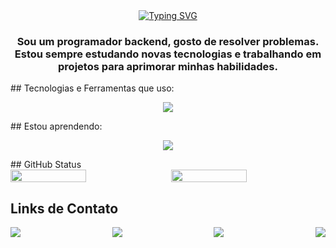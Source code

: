 <div align="center">
<a href="https://git.io/typing-svg"><img src="https://readme-typing-svg.demolab.com?font=Arial&weight=900&size=40&duration=3000&pause=1000&center=true&vCenter=true&width=535&lines=Ol%C3%A1+%F0%9F%91%8B;Meu+nome+%C3%A9+J%C3%BAnior+Barata;Bem+vindo!" alt="Typing SVG" /></a>


<h3>Sou um programador backend, gosto de resolver problemas. Estou sempre estudando novas tecnologias e trabalhando em projetos para aprimorar minhas habilidades.</h3>
</div>
## Tecnologias e Ferramentas que uso:

<p align="center">
      <img src="https://skillicons.dev/icons?i=py,django,androidstudio,git,github,vscode,firebase,supabase,obsidian,blender" />
</p>
## Estou aprendendo:
<p align="center">
      <img src="https://skillicons.dev/icons?i=dotnet,azure" />
</p>
## GitHub Status

<div style="display: flex; justify-content: space-between; align-items: center; width: 100%;">
<img loading="lazy" style="width: 49%; height: auto; object-fit: cover;" src="https://github-readme-stats.vercel.app/api/top-langs/?username=JoJonior&layout=compact&langs_count=7&theme=dracula"/>
<img loading="lazy" style="width: 49%; height: auto; object-fit: cover;" src="https://github-readme-stats.vercel.app/api?username=JoJonior&show_icons=true&theme=dracula&include_all_commits=true&count_private=true"/></div>
 

## Links de Contato

<div style="display: flex; justify-content: space-between; align-items: center; width: 100%;"> <a href="https://www.youtube.com/@DevJonior" target="_blank"><img loading="lazy" src="https://img.shields.io/badge/YouTube-FF0000?style=for-the-badge&logo=youtube&logoColor=white" target="_blank"></a> <a href="https://www.instagram.com/joniorbarata/" target="_blank"><img loading="lazy" src="https://img.shields.io/badge/-Instagram-%23E4405F?style=for-the-badge&logo=instagram&logoColor=white" target="_blank"></a> <a href = "mailto:contato@seu-usuário-aqui"><img loading="lazy" src="https://img.shields.io/badge/Gmail-D14836?style=for-the-badge&logo=gmail&logoColor=white" target="_blank"></a> <a href="https://www.linkedin.com/in/dev-júnior-barata/" target="_blank"><img loading="lazy" src="https://img.shields.io/badge/-LinkedIn-%230077B5?style=for-the-badge&logo=linkedin&logoColor=white" target="_blank"></a> </div> 





